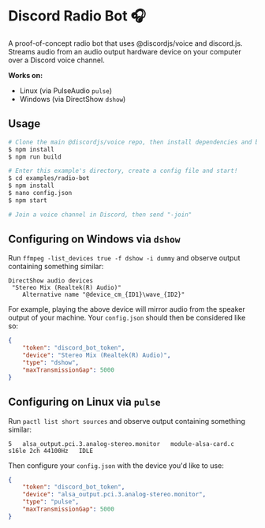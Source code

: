 # Discord Radio Bot 🎧

A proof-of-concept radio bot that uses @discordjs/voice and discord.js. Streams audio from an audio output hardware device on your computer over a Discord voice channel.

**Works on:**

- Linux (via PulseAudio `pulse`)
- Windows (via DirectShow `dshow`)

## Usage

```bash
# Clone the main @discordjs/voice repo, then install dependencies and build
$ npm install
$ npm run build

# Enter this example's directory, create a config file and start!
$ cd examples/radio-bot
$ npm install
$ nano config.json
$ npm start

# Join a voice channel in Discord, then send "-join"
```

## Configuring on Windows via `dshow`

Run `ffmpeg -list_devices true -f dshow -i dummy` and observe output containing something similar:

```
DirectShow audio devices
 "Stereo Mix (Realtek(R) Audio)"
    Alternative name "@device_cm_{ID1}\wave_{ID2}"
```

For example, playing the above device will mirror audio from the speaker output of your machine. Your `config.json` should then be considered like so:

```json
{
	"token": "discord_bot_token",
	"device": "Stereo Mix (Realtek(R) Audio)",
	"type": "dshow",
	"maxTransmissionGap": 5000
}
```

## Configuring on Linux via `pulse`

Run `pactl list short sources` and observe output containing something similar:

```
5   alsa_output.pci.3.analog-stereo.monitor   module-alsa-card.c   s16le 2ch 44100Hz   IDLE
```

Then configure your `config.json` with the device you'd like to use:

```json
{
	"token": "discord_bot_token",
	"device": "alsa_output.pci.3.analog-stereo.monitor",
	"type": "pulse",
	"maxTransmissionGap": 5000
}
```

